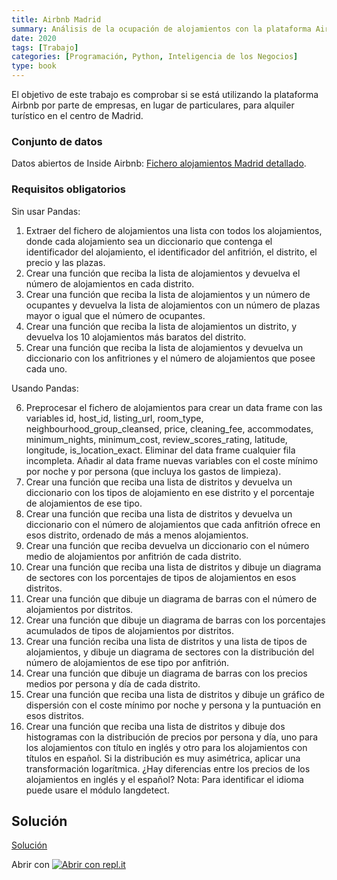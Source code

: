 ```yaml
---
title: Airbnb Madrid
summary: Análisis de la ocupación de alojamientos con la plataforma Airbnb en Madrid.
date: 2020
tags: [Trabajo]
categories: [Programación, Python, Inteligencia de los Negocios]
type: book
---
```


El objetivo de este trabajo es comprobar si se está utilizando la plataforma Airbnb por parte de empresas, en lugar de particulares, para alquiler turístico en el centro de Madrid.

### Conjunto de datos

Datos abiertos de Inside Airbnb: <a href="../datos/madrid-airbnb-listings.csv">Fichero alojamientos Madrid detallado</a>.

### Requisitos obligatorios

Sin usar Pandas:

1. Extraer del fichero de alojamientos una lista con todos los alojamientos, donde cada alojamiento sea un diccionario que contenga el identificador del alojamiento, el identificador del anfitrión, el distrito, el precio y las plazas.
2. Crear una función que reciba la lista de alojamientos y devuelva el número de alojamientos en cada distrito.
3. Crear una función que reciba la lista de alojamientos y un número de ocupantes y devuelva la lista de alojamientos con un número de plazas mayor o igual que el número de ocupantes.
4. Crear una función que reciba la lista de alojamientos un distrito, y devuelva los 10 alojamientos más baratos del distrito.
5. Crear una función que reciba la lista de alojamientos y devuelva un diccionario con los anfitriones y el número de alojamientos que posee cada uno.

Usando Pandas:

6. Preprocesar el fichero de alojamientos para crear un data frame con las variables id, host_id, listing_url, room_type, neighbourhood_group_cleansed, price, cleaning_fee, accommodates, minimum_nights, minimum_cost, review_scores_rating, latitude, longitude, is_location_exact. Eliminar del data frame cualquier fila incompleta. Añadir al data frame nuevas variables con el coste mínimo por noche y por persona (que incluya los gastos de limpieza).
7. Crear una función que reciba una lista de distritos y devuelva un diccionario con los tipos de alojamiento en ese distrito y el porcentaje de alojamientos de ese tipo.
8. Crear una función que reciba una lista de distritos y devuelva un diccionario con el número de alojamientos que cada anfitrión ofrece en esos distrito, ordenado de más a menos alojamientos.
9. Crear una función que reciba devuelva un diccionario con el número medio de alojamientos por anfitrión de cada distrito.
10. Crear una función que reciba una lista de distritos y dibuje un diagrama de sectores con los porcentajes de tipos de alojamientos en esos distritos.
11. Crear una función que dibuje un diagrama de barras con el número de alojamientos por distritos.
12. Crear una función que dibuje un diagrama de barras con los porcentajes acumulados de tipos de alojamientos por distritos.
13. Crear una función reciba una lista de distritos y una lista de tipos de alojamientos, y dibuje un diagrama de sectores con la distribución del número de alojamientos de ese tipo por anfitrión.
14. Crear una función que dibuje un diagrama de barras con los precios medios por persona y día de cada distrito.
15. Crear una función que reciba una lista de distritos y dibuje un gráfico de dispersión con el coste mínimo por noche y persona y la puntuación en esos distritos.
16. Crear una función que reciba una lista de distritos y dibuje dos histogramas con la distribución de precios por persona y día, uno para los alojamientos con título en inglés y otro para los alojamientos con títulos en español. Si la distribución es muy asimétrica, aplicar una transformación logarítmica. ¿Hay diferencias entre los precios de los alojamientos en inglés y el español? Nota: Para identificar el idioma puede usare el módulo langdetect.

## Solución

<a href="https://colab.research.google.com/github/asalber/aprendeconalf/blob/master/content/es/docencia/python/trabajos/soluciones/madrid-airbnb1.ipynb" class="btn btn-info" target="_blank">Solución</a>

Abrir con <a href="https://repl.it/@asalber/madrid-airbnb1py"><img src="/images/logo-replit.png" alt="Abrir con repl.it"></a>
